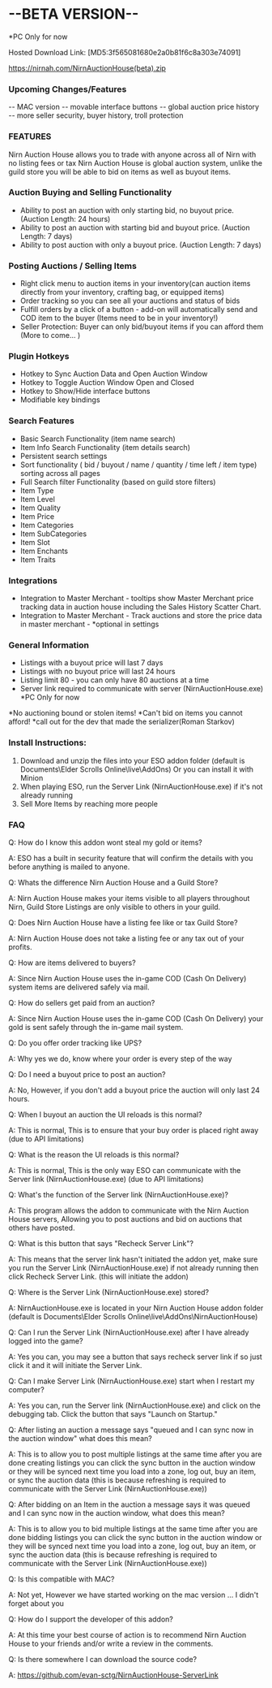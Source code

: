 # --BETA VERSION--
*PC Only for now


Hosted Download Link: [MD5:3f565081680e2a0b81f6c8a303e74091]

https://nirnah.com/NirnAuctionHouse(beta).zip



### Upcoming Changes/Features 
-- MAC version
-- movable interface buttons
-- global auction price history
-- more seller security, buyer history, troll protection

### FEATURES 
Nirn Auction House allows you to trade with anyone across all of Nirn with no listing fees or tax
Nirn Auction House is global auction system, unlike the guild store you will be able to bid on items as well as buyout items.


### Auction Buying and Selling Functionality 

- Ability to post an auction with only starting bid, no buyout price. (Auction Length: 24 hours)
- Ability to post an auction with starting bid and buyout price. (Auction Length: 7 days)
- Ability to post auction with only a buyout price. (Auction Length: 7 days)

### Posting Auctions / Selling Items 

- Right click menu to auction items in your inventory(can auction items directly from your inventory, crafting bag, or equipped items)
- Order tracking so you can see all your auctions and status of bids
- Fulfill orders by a click of a button - add-on will automatically send and COD item to the buyer (Items need to be in your inventory!)
- Seller Protection: Buyer can only bid/buyout items if you can afford them (More to come... )

### Plugin Hotkeys 

- Hotkey to Sync Auction Data and Open Auction Window
- Hotkey to Toggle Auction Window Open and Closed
- Hotkey to Show/Hide interface buttons
- Modifiable key bindings 

### Search Features 

- Basic Search Functionality (item name search)
- Item Info Search Functionality (item details search)
- Persistent search settings
- Sort functionality ( bid / buyout / name / quantity / time left / item type) sorting across all pages
- Full Search filter Functionality (based on guild store filters)
- Item Type
- Item Level
- Item Quality
- Item Price
- Item Categories
- Item SubCategories
- Item Slot
- Item Enchants
- Item Traits

### Integrations 

- Integration to Master Merchant - tooltips show Master Merchant price tracking data in auction house including the Sales History Scatter Chart.
- Integration to Master Merchant - Track auctions and store the price data in master merchant - *optional in settings


### General Information 

- Listings with a buyout price will last 7 days
- Listings with no buyout price will last 24 hours
- Listing limit 80 - you can only have 80 auctions at a time
- Server link required to communicate with server (NirnAuctionHouse.exe) *PC Only for now

*No auctioning bound or stolen items!
*Can't bid on items you cannot afford!
*call out for the dev that made the serializer(Roman Starkov)


### Install Instructions: 

1. Download and unzip the files into your ESO addon folder (default is Documents\Elder Scrolls Online\live\AddOns) Or you can install it with Minion
2. When playing ESO, run the Server Link (NirnAuctionHouse.exe) if it's not already running 
3. Sell More Items by reaching more people



### FAQ


Q: How do I know this addon wont steal my gold or items?

A: ESO has a built in security feature that will confirm the details with you before anything is mailed to anyone.


Q: Whats the difference Nirn Auction House and a Guild Store?

A: Nirn Auction House makes your items visible to all players throughout Nirn, Guild Store Listings are only visible to others in your guild.


Q: Does Nirn Auction House have a listing fee like or tax Guild Store?

A: Nirn Auction House does not take a listing fee or any tax out of your profits.


Q: How are items delivered to buyers?

A: Since Nirn Auction House uses the in-game COD (Cash On Delivery) system items are delivered safely via mail.


Q: How do sellers get paid from an auction?

A: Since Nirn Auction House uses the in-game COD (Cash On Delivery) your gold is sent safely through the in-game mail system.


Q: Do you offer order tracking like UPS?

A: Why yes we do, know where your order is every step of the way


Q: Do I need a buyout price to post an auction?

A: No, However, if you don't add a buyout price the auction will only last 24 hours.


Q: When I buyout an auction the UI reloads is this normal?

A: This is normal, This is to ensure that your buy order is placed right away (due to API limitations)


Q: What is the reason the UI reloads is this normal?

A: This is normal, This is the only way ESO can communicate with the Server link (NirnAuctionHouse.exe) (due to API limitations)


Q: What's the function of the Server link (NirnAuctionHouse.exe)?

A: This program allows the addon to communicate with the Nirn Auction House servers, Allowing you to post auctions and bid on auctions that others have posted.


Q: What is this button that says "Recheck Server Link"?

A: This means that the server link hasn't initiated the addon yet, make sure you run the Server Link (NirnAuctionHouse.exe) if not already running then click Recheck Server Link. (this will initiate the addon)


Q: Where is the Server Link (NirnAuctionHouse.exe) stored?

A: NirnAuctionHouse.exe is located in your Nirn Auction House addon folder (default is Documents\Elder Scrolls Online\live\AddOns\NirnAuctionHouse)


Q: Can I run the Server Link (NirnAuctionHouse.exe) after I have already logged into the game?

A: Yes you can, you may see a button that says recheck server link if so just click it and it will initiate the Server Link.


Q: Can I make Server Link (NirnAuctionHouse.exe) start when I restart my computer?

A: Yes you can, run the Server link (NirnAuctionHouse.exe) and click on the debugging tab. Click the button that says "Launch on Startup."


Q: After listing an auction a message says "queued and I can sync now in the auction window" what does this mean?

A: This is to allow you to post multiple listings at the same time after you are done creating listings you can click the sync button in the auction window or they will be synced next time you load into a zone, log out, buy an item, or sync the auction data (this is because refreshing is required to communicate with the Server Link (NirnAuctionHouse.exe))


Q: After bidding on an Item in the auction a message says it was queued and I can sync now in the auction window, what does this mean?

A: This is to allow you to bid multiple listings at the same time after you are done bidding listings you can click the sync button in the auction window or they will be synced next time you load into a zone, log out, buy an item, or sync the auction data (this is because refreshing is required to communicate with the Server Link (NirnAuctionHouse.exe))


Q: Is this compatible with MAC?

A: Not yet, However we have started working on the mac version ... I didn't forget about you


Q: How do I support the developer of this addon?

A: At this time your best course of action is to recommend Nirn Auction House to your friends and/or write a review in the comments.


Q: Is there somewhere I can download the source code?

A: https://github.com/evan-sctg/NirnAuctionHouse-ServerLink
